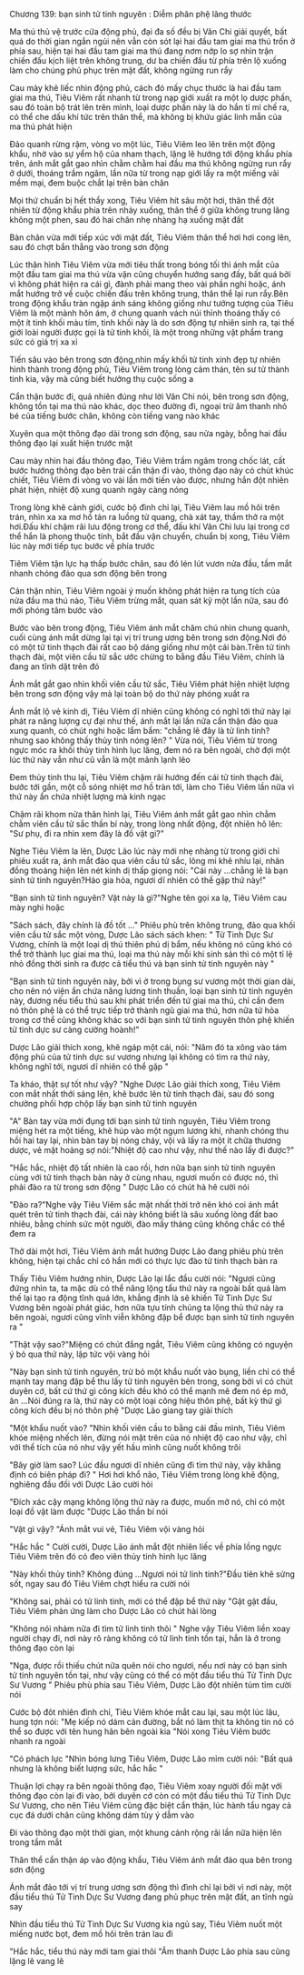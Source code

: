 




Chương 139: bạn sinh tử tinh nguyên : Diễm phân phệ lãng thước


Ma thú thủ vệ trước cửa động phủ, đại đa số đều bị Vân Chi giải quyết, bất quá do thời gian ngắn ngủi nên vẫn còn sót lại hai đầu tam giai ma thú trốn ở phía sau, hiện tại hai đầu tam giai ma thú đang nơm nớp lo sợ nhìn trận chiến đấu kịch liệt trên không trung, dư ba chiến đấu từ phía trên lộ xuống làm cho chúng phủ phục trên mặt đất, không ngừng run rẩy

Cau mày khẽ liếc nhìn động phủ, cách đó mấy chục thước là hai đầu tam giai ma thú, Tiêu Viêm rất nhanh từ trong nạp giới xuất ra một lọ dược phấn, sau đó toàn bộ trát lên trên mình, loại dược phấn này là do hắn tỉ mỉ chế ra, có thể che dấu khí tức trên thân thể, mà không bị khứu giác linh mẫn của ma thú phát hiện

Đảo quanh rừng rậm, vòng vo một lúc, Tiêu Viêm leo lên trên một động khẩu, nhờ vào sự yểm hộ của nham thạch, lặng lẽ hướng tới động khẩu phía trên, ánh mắt gắt gao nhìn chằm chằm hai đầu ma thú không ngừng run rẩy ở dưới, thoáng trầm ngâm, lần nữa từ trong nạp giới lấy ra một miếng vải mềm mại, đem buộc chắt lại trên bàn chân

Mọi thứ chuẩn bị hết thẩy xong, Tiêu Viêm hít sâu một hơi, thân thể đột nhiên từ động khẩu phía trên nhảy xuống, thân thể ở giữa không trung lăng không một phen, sau đó hai chân nhẹ nhàng hạ xuống mặt đất

Bàn chân vừa mới tiếp xúc với mặt đất, Tiêu Viêm thân thể hơi hơi cong lên, sau đó chợt bắn thẳng vào trong sơn động

Lúc thân hình Tiêu Viêm vừa mới tiêu thất trong bóng tối thì ánh mắt của một đầu tam giai ma thú vừa vặn cũng chuyển hướng sang đấy, bất quá bởi vì không phát hiện ra cái gì, đành phải mang theo vài phần nghi hoặc, ánh mắt hướng trở về cuộc chiến đấu trên không trung, thân thể lại run rẩy.Bên trong động khẩu tràn ngập ánh sáng không giống như tưởng tượng của Tiêu Viêm là một mảnh hôn ám, ở chung quanh vách núi thỉnh thoáng thấy có một ít tinh khối màu tím, tinh khối này là do sơn động tự nhiên sinh ra, tại thế giới loài người được gọi là tử tinh khối, là một trong những vật phẩm trang sức có giá trị xa xỉ

Tiến sâu vào bên trong sơn động,nhìn mấy khối tử tinh xinh đẹp tự nhiên hình thành trong động phủ, Tiêu Viêm trong lòng cảm thán, tên sư tử thành tinh kia, vậy mà cũng biết hưởng thụ cuộc sống a

Cẩn thận bước đi, quả nhiên đúng như lời Vân Chi nói, bên trong sơn động, không tồn tại ma thú nào khác, dọc theo đường đi, ngoại trừ âm thanh nhỏ bé của tiếng bước chân, không còn tiếng vang nào khác

Xuyên qua một thông đạo dài trong sơn động, sau nửa ngày, bỗng hai đầu thông đạo lại xuất hiện trước mặt

Cau mày nhìn hai đầu thông đạo, Tiêu Viêm trầm ngâm trong chốc lát, cất bước hướng thông đạo bên trái cẩn thận đi vào, thông đạo này có chút khúc chiết, Tiêu Viêm đi vòng vo vài lần mới tiến vào được, nhưng hắn đột nhiên phát hiện, nhiệt độ xung quanh ngày càng nóng

Trong lòng khẽ cảnh giới, cước bộ đình chỉ lại, Tiêu Viêm lau mồ hôi trên trán, nhìn xa xa mơ hồ tản ra luồng tử quang, chà xát tay, thầm thở ra một hơi.Đấu khí chậm rãi lưu động trong cơ thể, đấu khí Vân Chi lưu lại trong cơ thể hắn là phong thuộc tính, bắt đầu vận chuyển, chuẩn bị xong, Tiêu Viêm lúc này mới tiếp tục bước về phía trước

Tiêm Viêm tận lực hạ thấp bước chân, sau đó lén lút vươn nửa đầu, tầm mắt nhanh chóng đảo qua sơn động bên trong

Cản thận nhìn, Tiêu Viêm ngoài ý muốn không phát hiện ra tung tích của nửa đầu ma thú nào, Tiêu Viêm trừng mắt, quan sát kỹ một lần nữa, sau đó mới phóng tâm bước vào

Bước vào bên trong động, Tiêu Viêm ánh mắt chăm chú nhìn chung quanh, cuối cùng ánh mắt dừng lại tại vị trí trung ương bên trong sơn động.Nơi đó có một tử tinh thạch đài rất cao bộ dáng giống như một cái bàn.Trên tử tinh thạch đài, một viên cầu tử sắc ước chừng to bằng đầu Tiêu Viêm, chính là đang an tĩnh dặt trên đó

Ánh mắt gắt gao nhìn khối viên cầu tử sắc, Tiêu Viêm phát hiện nhiệt lượng bên trong sơn động vậy mà lại toàn bộ do thứ này phóng xuất ra

Ánh mắt lộ vẻ kinh dị, Tiêu Viêm dĩ nhiên cũng không có nghĩ tới thứ này lại phát ra năng lượng cự đại như thế, ánh mắt lại lần nữa cẩn thận đảo qua xung quanh, có chút nghi hoặc lẩm bẩm: "chẳng lẽ đây là tử linh tinh? nhưng sao không thấy thủy tinh nóng lên? " Vừa nói, Tiêu Viêm từ trong ngực móc ra khối thủy tinh hình lục lăng, đem nó ra bên ngoài, chờ đợi một lúc thứ này vẫn như cũ vẫn là một mảnh lạnh lẽo

Đem thủy tinh thu lại, Tiêu Viêm chậm rãi hướng đến cái tử tinh thạch đài, bước tới gần, một cỗ sóng nhiệt mơ hồ tràn tới, làm cho Tiêu Viêm lần nữa vì thứ này ẩn chứa nhiệt lượng mà kinh ngạc

Chậm rãi khom nửa thân hình lại, Tiêu Viêm ánh mắt gắt gao nhìn chằm chằm viên cầu tử sắc thần bí này, trong lòng nhất động, đột nhiên hô lên: "Sư phụ, đi ra nhìn xem đây là đồ vật gi?"

Nghe Tiêu Viêm la lên, Dược Lão lúc này mới nhẹ nhàng từ trong giới chỉ phiêu xuất ra, ánh mắt đảo qua viên cầu tử sắc, lông mi khẽ nhíu lại, nhãn đồng thoáng hiện lên nét kinh dị thấp giọng nói: "Cái này …chẳng lẽ là bạn sinh tử tinh nguyên?Hảo gia hỏa, ngươi dĩ nhiên có thể gặp thứ này!"

"Bạn sinh tử tinh nguyên? Vật này là gì?"Nghe tên gọi xa lạ, Tiêu Viêm cau mày nghi hoặc

"Sách sách, đây chính là đồ tốt …" Phiêu phù trên không trung, đảo qua khối viên cầu tử sắc một vòng, Dược Lão sách sách khen: " Tử Tinh Dực Sư Vương, chính là một loại dị thú thiên phú dị bẩm, nếu không nó cũng khó có thể trở thành lục giai ma thú, loại ma thú này mỗi khi sinh sản thì có một tỉ lệ nhỏ đồng thời sinh ra được cả tiểu thú và bạn sinh tử tinh nguyên này "

"Bạn sinh tử tinh nguyên này, bởi vì ở trong bụng sư vương một thời gian dài, cho nên nó viện ẩn chứa năng lương tinh thuần, loại bạn sinh tử tinh nguyên này, đương nếu tiểu thú sau khi phát triển đến tứ giai ma thú, chỉ cần đem nó thôn phệ là có thể trực tiếp trở thành ngũ giai ma thú, hơn nữa tử hỏa trong cơ thể cũng không khác so với bạn sinh tử tinh nguyên thôn phệ khiến tử tinh dực sư càng cường hoành!"

Dược Lão giải thích xong, khẽ ngáp một cái, nói: "Năm đó ta xông vào tám động phủ của tử tinh dực sư vương nhưng lại không có tìm ra thứ này, không nghĩ tới, ngươi dĩ nhiên có thể gặp "

Ta kháo, thật sự tốt như vậy? "Nghe Dược Lão giải thích xong, Tiêu Viêm con mắt nhất thới sáng lên, khẽ bước lên tử tinh thạch đài, sau đó song chưởng phối hợp chộp lấy bạn sinh tử tinh nguyên

"A" Bàn tay vừa mới đụng tới bạn sinh tử tinh nguyên, Tiêu Viêm trong miệng hét ra một tiếng, khẽ húp vào một ngụm lương khí, nhanh chóng thu hồi hai tay lại, nhìn bàn tay bị nóng cháy, vội vã lấy ra một ít chữa thương dược, vẻ mặt hoảng sợ nói:"Nhiệt độ cao như vậy, như thế nào lấy đi được?"

"Hắc hắc, nhiệt độ tất nhiên là cao rồi, hơn nữa bạn sinh tử tinh nguyên cùng với tử tinh thạch bàn này ở cùng nhau, ngươi muốn có được nó, thì phải đào ra từ trong sơn động " Dược Lão có chút hả hê cười nói

"Đào ra?"Nghe vậy Tiêu Viêm sắc mặt nhất thời trở nên khó coi ánh mắt quét trên tử tinh thạch đài, cái này không biết là sâu xuống lòng đất bao nhiêu, bằng chính sức một người, đào mấy tháng cũng không chắc có thể đem ra

Thở dài một hơi, Tiêu Viêm ánh mắt hướng Dược Lão đang phiêu phù trên không, hiện tại chắc chỉ có hắn mới có thực lực đào tử tinh thạch bàn ra

Thấy Tiêu Viêm hướng nhìn, Dược Lão lại lắc đầu cười nói: "Ngươi cũng đứng nhìn ta, ta mặc dù có thể năng lộng tẩu thứ này ra ngoài bất quá làm thế lại tạo ra động tĩnh quá lớn, khẳng định là sẽ khiến Tử Tinh Dực Sư Vương bên ngoài phát giác, hơn nữa tựu tính chúng ta lộng thủ thứ này ra bên ngoài, ngươi cũng vĩnh viễn không đập bể được bạn sinh tử tinh nguyên ra "

"Thật vậy sao?"Miệng có chút đắng ngắt, Tiêu Viêm cũng không có nguyện ý bỏ qua thứ này, lập tức vội vàng hỏi

"Này bạn sinh tử tinh nguyên, trừ bỏ một khẩu nuốt vào bụng, liền chỉ có thể mạnh tay mang đập bể thu lấy tử tinh nguyên bên trong, song bởi vì có chút duyên cớ, bất cứ thứ gì công kích đều khó có thể mạnh mẽ đem nó ép mở, ân …Nói đúng ra là, thứ này có một loại công hiệu thôn phệ, bất kỳ thứ gì công kích đều bị nó thôn phệ "Dược Lão giang tay giải thích

"Một khẩu nuốt vào? "Nhìn khối viên cầu to bằng cái đầu mình, Tiêu Viêm khóe miệng nhếch lên, đừng nói mặt trên của nó nhiệt độ cao như vậy, chỉ với thể tích của nó như vậy yết hầu mình cũng nuốt không trôi

"Bây giờ làm sao? Lúc đầu ngươi dĩ nhiên cũng đi tìm thứ này, vậy khẳng định có biên pháp đi? " Hơi hơi khổ não, Tiêu Viêm trong lòng khẽ động, nghiêng đầu đối với Dược Lão cười hỏi

"Đích xác cậy mạng không lộng thứ này ra được, muốn mở nó, chỉ có một loại đồ vật làm được "Dược Lão thần bí nói

"Vật gì vậy? "Ánh mắt vui vẻ, Tiêu Viêm vội vàng hỏi

"Hắc hắc " Cười cười, Dược Lão ánh mắt đột nhiên liếc về phía lồng ngực Tiêu Viêm trên đó có đeo viên thủy tinh hình lục lăng

"Này khối thủy tinh? Không đúng …Ngươi nói tử linh tinh?"Đầu tiên khẽ sửng sốt, ngay sau đó Tiêu Viêm chợt hiểu ra cười nói

"Không sai, phải có tử linh tinh, mới có thể đập bể thứ này "Gật gật đầu, Tiêu Viêm phản ứng làm cho Dược Lão có chút hài lòng

"Không nói nhảm nữa đi tìm tử linh tinh thôi " Nghe vậy Tiêu Viêm liền xoay người chạy đi, nơi này rõ ràng không có tử linh tinh tồn tại, hẳn là ở trong thông đạo còn lại

"Nga, được rồi thiếu chút nữa quên nói cho ngươi, nếu nơi này có bạn sinh tử tinh nguyên tồn tại, như vậy cũng có thể có một đầu tiểu thú Tử Tinh Dực Sư Vương " Phiêu phù phía sau Tiêu Viêm, Dược Lão đột nhiên tủm tỉm cười nói

Cước bộ đôt nhiên đình chỉ, Tiêu Viêm khóe mắt cau lại, sau một lúc lâu, hung tợn nói: "Mẹ kiếp nó dám cản đường, bắt nó làm thịt ta không tin nó có thể so được với tên hung hãn bên ngoài kia "Nói xong Tiêu Viêm bước nhanh ra ngoài

"Có phách lực "Nhìn bóng lưng Tiêu Viêm, Dược Lão mỉm cười nói: "Bất quá nhưng là không biết lượng sức, hắc hắc "

Thuận lợi chạy ra bên ngoài thông đạo, Tiêu Viêm xoay người đối mặt với thông đạo còn lại đi vào, bởi duyên cớ còn có một đầu tiểu thú Tử Tinh Dực Sư Vương, cho nên Tiêu Viêm cũng đặc biệt cẩn thận, lúc hành tẩu ngay cả cục đá dưới chân cũng không dám tùy ý dẫm vào

Đi vào thông đạo một thời gian, một khung cảnh rộng rãi lần nữa hiện lên trong tầm mắt

Thân thể cẩn thận áp vào động khẩu, Tiêu Viêm ánh mắt đảo qua bên trong sơn động

Ánh mắt đảo tới vị trí trung ương sơn động thì đình chỉ lại bởi vì nơi này, một đầu tiểu thú Tử Tinh Dực Sư Vương đang phủ phục trên mặt đất, an tĩnh ngủ say

Nhìn đầu tiểu thú Tử Tinh Dực Sư Vương kia ngủ say, Tiêu Viêm nuốt một miếng nước bọt, đem mồ hôi trên trán lau đi

"Hắc hắc, tiểu thú này mới tam giai thôi "Âm thanh Dược Lão phía sau cũng lặng lẽ vang lê




